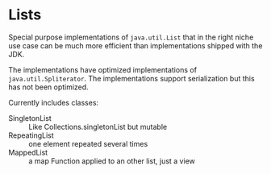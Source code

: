 Lists
=====

Special purpose implementations of `java.util.List` that in the right niche use case can be much more efficient than implementations shipped with the JDK.

The implementations have optimized implementations of `java.util.Spliterator`.
The implementations support serialization but this has not been optimized.

Currently includes classes:
<dl>
<dt>SingletonList</dt>
<dd>Like Collections.singletonList but mutable</dd>
<dt>RepeatingList</dt>
<dd>one element repeated several times</dd>
<dt>MappedList</dt>
<dd>a map Function applied to an other list, just a view</dd>
</dl>

